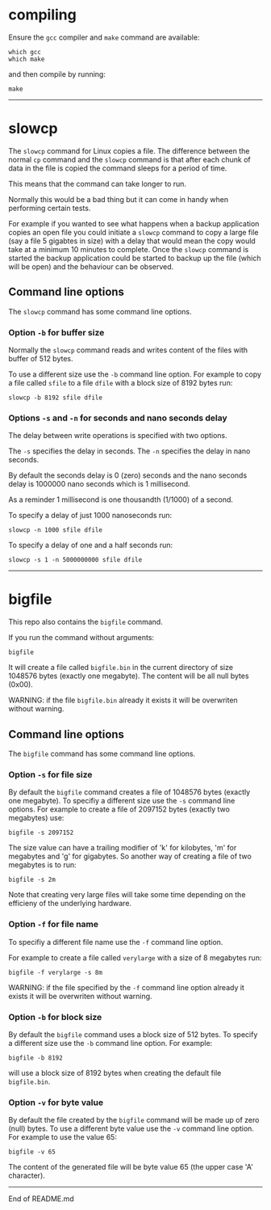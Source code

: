 # compiling

Ensure the `gcc` compiler and `make` command are available:

```
which gcc
which make
```

and then compile by running:

```
make
```

----------------------------------------------------------------------------------------


# slowcp

The `slowcp` command for Linux copies a file. The difference between the normal `cp` command and
the `slowcp` command is that after each chunk of data in the file is copied the command
sleeps for a period of time.

This means that the command can take longer to run.

Normally this would be a bad thing but it can come in handy when performing certain tests.

For example if you wanted to see what happens when a backup application copies an open file you could
initiate a `slowcp` command to copy a large file (say a file 5 gigabtes in size) with a delay that would
mean the copy would take at a minimum 10 minutes to complete. Once the `slowcp` command is started the
backup application could be started to backup up the file (which will be open) and the behaviour
can be observed.

## Command line options

The `slowcp` command has some command line options.

### Option `-b` for buffer size

Normally the `slowcp` command reads and writes content of the files with buffer of 512 bytes.

To use a different size use the `-b` command line option. For example to copy a file called
`sfile` to a file `dfile` with a block size of 8192 bytes run:

```
slowcp -b 8192 sfile dfile
```

### Options `-s` and `-n` for seconds and nano seconds delay

The delay between write operations is specified with two options.

The `-s` specifies the delay in seconds. The `-n` specifies the delay in nano seconds.

By default the seconds delay is 0 (zero) seconds and the nano seconds delay is 1000000 nano seconds which is 1 millisecond.

As a reminder 1 millisecond is one thousandth (1/1000) of a second.

To specify a delay of just 1000 nanoseconds run:

```
slowcp -n 1000 sfile dfile
```

To specify a delay of one and a half seconds run:

```
slowcp -s 1 -n 5000000000 sfile dfile
```

------------------------------------------------------------------------------

# bigfile

This repo also contains the `bigfile` command.

If you run the command without arguments:

```
bigfile
```

It will create a file called `bigfile.bin` in the current directory of size 1048576 bytes (exactly one megabyte). The content
will be all null bytes (0x00).

WARNING: if the file `bigfile.bin` already it exists it will be overwriten without warning.

## Command line options

The `bigfile` command has some command line options.

### Option `-s` for file size

By default the `bigfile` command creates a file of 1048576 bytes (exactly one megabyte). To specifiy a different size
use the `-s` command line options. For example to create a file of 2097152 bytes (exactly two megabytes) use:

```
bigfile -s 2097152
```

The size value can have a trailing modifier of 'k' for kilobytes, 'm' for megabytes and 'g' for gigabytes. So another way
of creating a file of two megabytes is to run:

```
bigfile -s 2m
```

Note that creating very large files will take some time depending on the efficieny of the underlying hardware.

### Option `-f` for file name

To specifiy a different file name use the `-f` command line option.

For example to create a file called `verylarge` with a size of 8 megabytes run:

```
bigfile -f verylarge -s 8m
```

WARNING: if the file specified by the `-f` command line option already it exists it will be overwriten without warning.

### Option `-b` for block size

By default the `bigfile` command uses a block size of 512 bytes. To specify a different size use the
`-b` command line option. For example:

```
bigfile -b 8192
```

will use a block size of 8192 bytes when creating the default file `bigfile.bin`.

### Option `-v` for byte value

By default the file created by the `bigfile` command will be made up of zero (null) bytes. To use a different
byte value use the `-v` command line option. For example to use the value 65:

```
bigfile -v 65
```

The content of the generated file will be byte value 65 (the upper case 'A' character).

----------------
End of README.md
